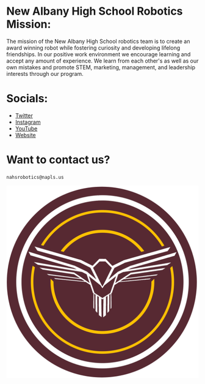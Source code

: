 # New Albany High School Robotics Mission:

The mission of the New Albany High School robotics team is to create an award winning robot while fostering curiosity and developing lifelong friendships. In our positive work environment we encourage learning and accept any amount of experience. We learn from each other's as well as our own mistakes and promote STEM, marketing, management, and leadership interests through our program.

# Socials: 
- [Twitter](https://twitter.com/FRC5667)
- [Instagram](https://instagram.com/DigitalEagles5667)
- [YouTube](https://youtube.com/@DigitalEagles5667)
- [Website](https://nahsrobotics.org)

# Want to contact us?

`nahsrobotics@napls.us`

![NAHS Robotics Team](/Assets/NAHS_Robotics_Logo.png)
